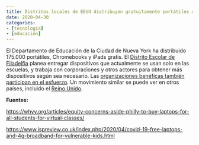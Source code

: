 ```yaml
---
title: Distritos locales de EEUU distribuyen gratuitamente portátiles a los niños
date: 2020-04-30
categories:
- [tecnología]
- [educación]
---
```


El Departamento de Educación de la Ciudad de Nueva York ha distribuido 175.000 portátiles, Chromebooks y iPads gratis. El [Distrito Escolar de Filadelfia](https://whyy.org/articles/equity-concerns-aside-philly-to-buy-laptops-for-all-students-for-virtual-classes/) planea entregar dispositivos que actualmente se usan solo en las escuelas, y trabaja con corporaciones y otros actores para obtener más dispositivos según sea necesario. Las [organizaciones benéficas también participan en el esfuerzo](https://edition.cnn.com/2020/03/19/us/comp-u-dopt-coronavirus-trnd/index.html). Un movimiento similar se puede ver en otros países, incluido el [Reino Unido](https://www.ispreview.co.uk/index.php/2020/04/covid-19-free-laptops-and-4g-broadband-for-vulnerable-kids.html).

<!--more-->
**Fuentes:**

https://whyy.org/articles/equity-concerns-aside-philly-to-buy-laptops-for-all-students-for-virtual-classes/

https://www.ispreview.co.uk/index.php/2020/04/covid-19-free-laptops-and-4g-broadband-for-vulnerable-kids.html
